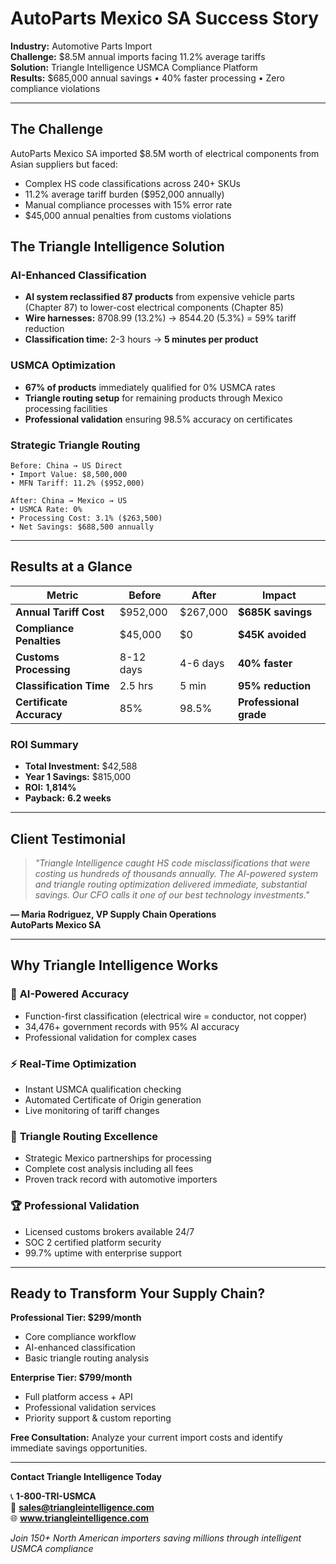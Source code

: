 # AutoParts Mexico SA Success Story

**Industry:** Automotive Parts Import  
**Challenge:** $8.5M annual imports facing 11.2% average tariffs  
**Solution:** Triangle Intelligence USMCA Compliance Platform  
**Results:** $685,000 annual savings • 40% faster processing • Zero compliance violations

---

## The Challenge

AutoParts Mexico SA imported $8.5M worth of electrical components from Asian suppliers but faced:
- Complex HS code classifications across 240+ SKUs
- 11.2% average tariff burden ($952,000 annually)
- Manual compliance processes with 15% error rate
- $45,000 annual penalties from customs violations

## The Triangle Intelligence Solution

### AI-Enhanced Classification
- **AI system reclassified 87 products** from expensive vehicle parts (Chapter 87) to lower-cost electrical components (Chapter 85)
- **Wire harnesses:** 8708.99 (13.2%) → 8544.20 (5.3%) = 59% tariff reduction
- **Classification time:** 2-3 hours → **5 minutes per product**

### USMCA Optimization
- **67% of products** immediately qualified for 0% USMCA rates
- **Triangle routing setup** for remaining products through Mexico processing facilities
- **Professional validation** ensuring 98.5% accuracy on certificates

### Strategic Triangle Routing
```
Before: China → US Direct
• Import Value: $8,500,000
• MFN Tariff: 11.2% ($952,000)

After: China → Mexico → US  
• USMCA Rate: 0%
• Processing Cost: 3.1% ($263,500)
• Net Savings: $688,500 annually
```

---

## Results at a Glance

| Metric | Before | After | Impact |
|--------|---------|-------|--------|
| **Annual Tariff Cost** | $952,000 | $267,000 | **$685K savings** |
| **Compliance Penalties** | $45,000 | $0 | **$45K avoided** |
| **Customs Processing** | 8-12 days | 4-6 days | **40% faster** |
| **Classification Time** | 2.5 hrs | 5 min | **95% reduction** |
| **Certificate Accuracy** | 85% | 98.5% | **Professional grade** |

### ROI Summary
- **Total Investment:** $42,588
- **Year 1 Savings:** $815,000  
- **ROI:** **1,814%**
- **Payback:** **6.2 weeks**

---

## Client Testimonial

> *"Triangle Intelligence caught HS code misclassifications that were costing us hundreds of thousands annually. The AI-powered system and triangle routing optimization delivered immediate, substantial savings. Our CFO calls it one of our best technology investments."*

**— Maria Rodriguez, VP Supply Chain Operations**  
**AutoParts Mexico SA**

---

## Why Triangle Intelligence Works

### 🧠 **AI-Powered Accuracy**
- Function-first classification (electrical wire = conductor, not copper)
- 34,476+ government records with 95% AI accuracy
- Professional validation for complex cases

### ⚡ **Real-Time Optimization**  
- Instant USMCA qualification checking
- Automated Certificate of Origin generation
- Live monitoring of tariff changes

### 🎯 **Triangle Routing Excellence**
- Strategic Mexico partnerships for processing
- Complete cost analysis including all fees
- Proven track record with automotive importers

### 🏆 **Professional Validation**
- Licensed customs brokers available 24/7  
- SOC 2 certified platform security
- 99.7% uptime with enterprise support

---

## Ready to Transform Your Supply Chain?

**Professional Tier: $299/month**
- Core compliance workflow
- AI-enhanced classification  
- Basic triangle routing analysis

**Enterprise Tier: $799/month**
- Full platform access + API
- Professional validation services
- Priority support & custom reporting

**Free Consultation:** Analyze your current import costs and identify immediate savings opportunities.

---

**Contact Triangle Intelligence Today**

📞 **1-800-TRI-USMCA**  
📧 **sales@triangleintelligence.com**  
🌐 **www.triangleintelligence.com**

*Join 150+ North American importers saving millions through intelligent USMCA compliance*